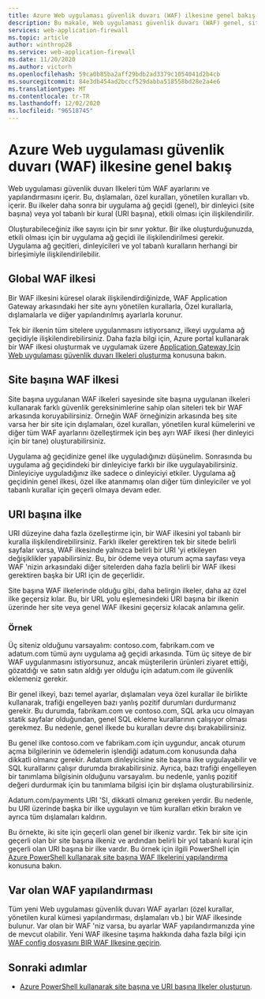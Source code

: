 ```yaml
---
title: Azure Web uygulaması güvenlik duvarı (WAF) ilkesine genel bakış
description: Bu makale, Web uygulaması güvenlik duvarı (WAF) genel, site başına ve URI başına ilkelere yönelik bir genel bakıştır.
services: web-application-firewall
ms.topic: article
author: winthrop28
ms.service: web-application-firewall
ms.date: 11/20/2020
ms.author: victorh
ms.openlocfilehash: 59ca0b85ba2aff29bdb2ad3379c1054041d2b4cb
ms.sourcegitcommit: 84e3db454ad2bccf529dabba518558bd28e2a4e6
ms.translationtype: MT
ms.contentlocale: tr-TR
ms.lasthandoff: 12/02/2020
ms.locfileid: "96518745"
---
```

# <a name="azure-web-application-firewall-waf-policy-overview"></a>Azure Web uygulaması güvenlik duvarı (WAF) ilkesine genel bakış

Web uygulaması güvenlik duvarı Ilkeleri tüm WAF ayarlarını ve yapılandırmasını içerir. Bu, dışlamaları, özel kuralları, yönetilen kuralları vb. içerir. Bu ilkeler daha sonra bir uygulama ağ geçidi (genel), bir dinleyici (site başına) veya yol tabanlı bir kural (URI başına), etkili olması için ilişkilendirilir.

Oluşturabileceğiniz ilke sayısı için bir sınır yoktur. Bir ilke oluşturduğunuzda, etkili olması için bir uygulama ağ geçidi ile ilişkilendirilmesi gerekir. Uygulama ağ geçitleri, dinleyicileri ve yol tabanlı kuralların herhangi bir birleşimiyle ilişkilendirilebilir.

## <a name="global-waf-policy"></a>Global WAF ilkesi

Bir WAF ilkesini küresel olarak ilişkilendirdiğinizde, WAF Application Gateway arkasındaki her site aynı yönetilen kurallarla, Özel kurallarla, dışlamalarla ve diğer yapılandırılmış ayarlarla korunur.

Tek bir ilkenin tüm sitelere uygulanmasını istiyorsanız, ilkeyi uygulama ağ geçidiyle ilişkilendirebilirsiniz. Daha fazla bilgi için, Azure portal kullanarak bir WAF ilkesi oluşturmak ve uygulamak üzere [Application Gateway Için Web uygulaması güvenlik duvarı Ilkeleri oluşturma](create-waf-policy-ag.md) konusuna bakın. 

## <a name="per-site-waf-policy"></a>Site başına WAF ilkesi

Site başına uygulanan WAF ilkeleri sayesinde site başına uygulanan ilkeleri kullanarak farklı güvenlik gereksinimlerine sahip olan siteleri tek bir WAF arkasında koruyabilirsiniz. Örneğin WAF örneğinizin arkasında beş site varsa her bir site için dışlamaları, özel kuralları, yönetilen kural kümelerini ve diğer tüm WAF ayarlarını özelleştirmek için beş ayrı WAF ilkesi (her dinleyici için bir tane) oluşturabilirsiniz.

Uygulama ağ geçidinize genel ilke uyguladığınızı düşünelim. Sonrasında bu uygulama ağ geçidindeki bir dinleyiciye farklı bir ilke uygulayabilirsiniz. Dinleyiciye uyguladığınız ilke sadece o dinleyiciyi etkiler. Uygulama ağ geçidinin genel ilkesi, özel ilke atanmamış olan diğer tüm dinleyiciler ve yol tabanlı kurallar için geçerli olmaya devam eder.

## <a name="per-uri-policy"></a>URI başına ilke

URI düzeyine daha fazla özelleştirme için, bir WAF ilkesini yol tabanlı bir kuralla ilişkilendirebilirsiniz. Farklı ilkeler gerektiren tek bir sitede belirli sayfalar varsa, WAF ilkesinde yalnızca belirli bir URI 'yi etkileyen değişiklikler yapabilirsiniz. Bu, bir ödeme veya oturum açma sayfası veya WAF 'nizin arkasındaki diğer sitelerden daha fazla belirli bir WAF ilkesi gerektiren başka bir URI için de geçerlidir.

Site başına WAF ilkelerinde olduğu gibi, daha belirgin ilkeler, daha az özel ilke geçersiz kılar. Bu, bir URL yolu eşlemesindeki URI başına bir ilkenin üzerinde her site veya genel WAF ilkesini geçersiz kılacak anlamına gelir.

### <a name="example"></a>Örnek

Üç siteniz olduğunu varsayalım: contoso.com, fabrikam.com ve adatum.com tümü aynı uygulama ağ geçidi arkasında. Tüm üç siteye de bir WAF uygulanmasını istiyorsunuz, ancak müşterilerin ürünleri ziyaret ettiği, gözatdığı ve satın satın aldığı yer olduğu için adatum.com ile güvenlik eklemeniz gerekir.

Bir genel ilkeyi, bazı temel ayarlar, dışlamaları veya özel kurallar ile birlikte kullanarak, trafiği engelleyen bazı yanlış pozitif durumları durdurmanız gerekir. Bu durumda, fabrikam.com ve contoso.com, SQL arka ucu olmayan statik sayfalar olduğundan, genel SQL ekleme kurallarının çalışıyor olması gerekmez. Bu nedenle, genel ilkede bu kuralları devre dışı bırakabilirsiniz.

Bu genel ilke contoso.com ve fabrikam.com için uygundur, ancak oturum açma bilgilerinin ve ödemelerin işlendiği adatum.com konusunda daha dikkatli olmanız gerekir. Adatum dinleyicisine site başına ilke uygulayabilir ve SQL kurallarını çalışır durumda bırakabilirsiniz. Ayrıca, bazı trafiği engelleyen bir tanımlama bilgisinin olduğunu varsayalım. bu nedenle, yanlış pozitif değeri durdurmak için bu tanımlama bilgisi için bir dışlama oluşturabilirsiniz. 

Adatum.com/payments URI 'SI, dikkatli olmanız gereken yerdir. Bu nedenle, bu URI üzerinde başka bir ilke uygulayın ve tüm kuralları etkin bırakın ve ayrıca tüm dışlamaları kaldırın.

Bu örnekte, iki site için geçerli olan genel bir ilkeniz vardır. Tek bir site için geçerli olan bir site başına ilkeniz ve ardından belirli bir yol tabanlı kural için geçerli olan URI başına bir ilke vardır. Bu örnek için ilgili PowerShell için [Azure PowerShell kullanarak site başına WAF Ilkelerini yapılandırma](per-site-policies.md) konusuna bakın.

## <a name="existing-waf-configurations"></a>Var olan WAF yapılandırması

Tüm yeni Web uygulaması güvenlik duvarı WAF ayarları (özel kurallar, yönetilen kural kümesi yapılandırması, dışlamaları vb.) bir WAF ilkesinde bulunur. Var olan bir WAF 'niz varsa, bu ayarlar WAF yapılandırmanızda yine de mevcut olabilir. Yeni WAF ilkesine taşıma hakkında daha fazla bilgi için [WAF config dosyasını BIR WAF Ilkesine geçirin](./migrate-policy.md). 


## <a name="next-steps"></a>Sonraki adımlar

- [Azure PowerShell kullanarak site başına ve URI başına Ilkeler oluşturun](per-site-policies.md).

